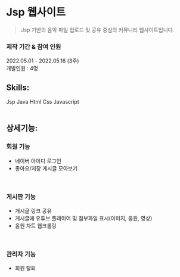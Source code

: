 # Jsp 웹사이트
>Jsp 기반의 음악 파일 업로드 및 공유 중심의 커뮤니티 웹사이트입니다.  

### 제작 기간 & 참여 인원
2022.05.01 - 2022.05.16 (3주)  
개발인원 : 4명
&nbsp;  
   

## Skills:
Jsp Java
Html Css Javascript 
&nbsp;    
&nbsp;  
   
## 상세기능:  

### 회원 기능
- 네이버 아이디 로그인
- 좋아요/저장 게시글 모아보기

&nbsp;  
### 게시판 기능
- 게시글 링크 공유
- 게시글에 유튜브 플레이어 및 첨부파일 표시(이미지, 음원, 영상)
- 음원 차트 웹크롤링

&nbsp;  

### 관리자 기능
- 회원 탈퇴
&nbsp;  
&nbsp;  
   

<!--
## DB 관계도

![대체 텍스트](https://images.pexels.com/photos/8283833/pexels-photo-8283833.jpeg?auto=compress&cs=tinysrgb&w=600)
-->   



<!--

2. Demo 링크
(추가요망)

### 실행 경로
프로젝트 폴더\src\main\webapp\board\jsphome\home.jsp

차트 불러오기 실행 : 
IDE에서 jspMusic\src\main\java\chart\StartgetChart.java 실행


5. ERD(필요할 경우)

6. 핵심 기능 : 코드로 보여주거나, 코드 링크


7. **트러블슈팅 경험(중요!)** / 자랑하고 싶은 코드


-->
